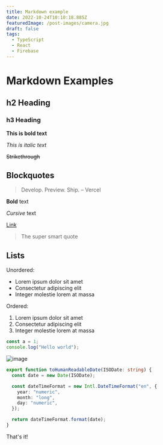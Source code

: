 ```yaml
---
title: Markdown example
date: 2022-10-24T10:10:18.885Z
featuredImage: /post-images/camera.jpg
draft: false
tags:
  - TypeScript
  - React
  - Firebase
---
```


# Markdown Examples

## h2 Heading

### h3 Heading

**This is bold text**

_This is italic text_

~~Strikethrough~~

## Blockquotes

> Develop. Preview. Ship. – Vercel

**Bold** text

_Cursive_ text

[Link](https://web.telegram.org/k/#-1216043858)

> The super smart quote

## Lists

Unordered:

- Lorem ipsum dolor sit amet
- Consectetur adipiscing elit
- Integer molestie lorem at massa

Ordered:

1. Lorem ipsum dolor sit amet
2. Consectetur adipiscing elit
3. Integer molestie lorem at massa

```javascript
const a = 1;
console.log("Hello world");
```

![image](https://images.unsplash.com/photo-1554080353-a576cf803bda?ixlib=rb-4.0.3&ixid=MnwxMjA3fDB8MHxzZWFyY2h8NHx8cGhvdG98ZW58MHx8MHx8&w=1000&q=80)

```typescript
export function toHumanReadableDate(ISODate: string) {
  const date = new Date(ISODate);

  const dateTimeFormat = new Intl.DateTimeFormat("en", {
    year: "numeric",
    month: "long",
    day: "numeric",
  });

  return dateTimeFormat.format(date);
}
```

That's it!
